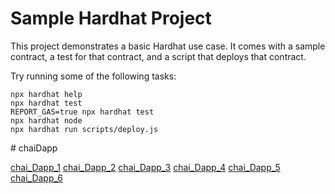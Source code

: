 # Sample Hardhat Project

This project demonstrates a basic Hardhat use case. It comes with a sample contract, a test for that contract, and a script that deploys that contract.

Try running some of the following tasks:

```shell
npx hardhat help
npx hardhat test
REPORT_GAS=true npx hardhat test
npx hardhat node
npx hardhat run scripts/deploy.js
```
#   c h a i D a p p 

 
[chai_Dapp_1](https://github.com/HusainMithai/ChaiDapp_using_blockchain/assets/138107324/c8336917-cea0-465c-be72-e63e1e28304f) 
[chai_Dapp_2](https://github.com/HusainMithai/ChaiDapp_using_blockchain/assets/138107324/868573a4-8798-4861-98e9-155d5fbf900d)
[chai_Dapp_3](https://github.com/HusainMithai/ChaiDapp_using_blockchain/assets/138107324/98ca1ef4-24a4-47df-9eaf-632813dbd146)
[chai_Dapp_4](https://github.com/HusainMithai/ChaiDapp_using_blockchain/assets/138107324/33a15fa7-7315-4a77-a4f0-7d85896f36c6)
[chai_Dapp_5](https://github.com/HusainMithai/ChaiDapp_using_blockchain/assets/138107324/947355fa-6ead-4110-9852-7b90f17d045e)
[chai_Dapp_6](https://github.com/HusainMithai/ChaiDapp_using_blockchain/assets/138107324/f0caf68c-b244-4b0e-9bfc-20cc6a208cb1)
